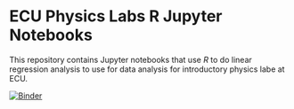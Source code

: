 # ECU Physics Labs R Jupyter Notebooks

This repository contains Jupyter notebooks that use *R* to do linear regression analysis to use for data analysis for introductory physics labe at ECU.

[![Binder](https://mybinder.org/badge_logo.svg)](https://mybinder.org/v2/gh/sprague252/PhysLabsR/master?urlpath=lab%2Ftree%2FRExample.ipynb)